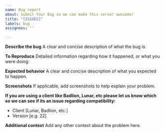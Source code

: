 ```yaml
---
name: Bug report
about: Submit Your Bug so we can make this server awesome!
title: "[ISSUES]"
labels: bug
assignees: ''

---
```


**Describe the bug**
A clear and concise description of what the bug is.

**To Reproduce**
Detailed information regarding how it happened, or what you were doing:

**Expected behavior**
A clear and concise description of what you expected to happen.

**Screenshots**
If applicable, add screenshots to help explain your problem.

**If you are using a client like Badlion, Lunar, etc please let us know which so we can see if its an issue regarding compatibility:**
 - Client [Lunar, Badlion, etc.]
 - Version [e.g. 22]

**Additional context**
Add any other context about the problem here.
